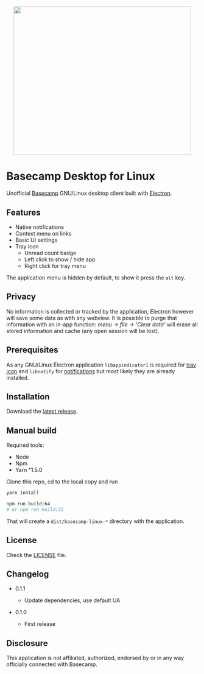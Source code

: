 <h1 align="center">
<img src="https://raw.githubusercontent.com/arturock/basecamp-linux/master/resources/basecamp-full-stacked.png" width="466" height="390">
</h1>

# Basecamp Desktop for Linux

Unofficial [Basecamp](https://basecamp.com/) GNU/Linux desktop client built with [Electron](http://electron.atom.io/).

## Features

- Native notifications
- Context menu on links
- Basic UI settings
- Tray icon
  - Unread count badge
  - Left click to show / hide app
  - Right click for tray menu

The application menu is hidden by default, to show it press the `alt` key.

## Privacy

No information is collected or tracked by the application, Electron however will save some data as with any webview. It is possible to purge that information with an in-app function: _menu -> file -> 'Clear data'_ will erase all stored information and cache (any open session will be lost).

## Prerequisites

As any GNU/Linux Electron application `libappindicator1` is required for [tray icon](https://github.com/electron/electron/blob/master/docs/api/tray.md) and `libnotify` for [notifications](https://github.com/electron/electron/blob/master/docs/tutorial/notifications.md) but most likely they are already installed.

## Installation

Download the [latest release](https://github.com/arturock/basecamp-linux/releases).

## Manual build

Required tools:
- Node
- Npm
- Yarn ^1.5.0

Clone this repo, cd to the local copy and run
```sh
yarn install

npm run build:64
# or npm run build:32
```

That will create a `dist/basecamp-linux-*` directory with the application.

## License

Check the [LICENSE](./LICENSE) file.

## Changelog

- 0.1.1
  - Update dependencies, use default UA

- 0.1.0
  - First release

## Disclosure

This application is not affiliated, authorized, endorsed by or in any way officially connected with Basecamp.
